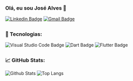 ### Olá, eu sou José Alves 👋


[![Linkedin Badge](https://img.shields.io/badge/josealves92-blue?style=flat-square&logo=linkedin&logoColor=white&link=https://www.linkedin.com/in/Jose-Alves92/)](https://www.linkedin.com/in/josealves92/)
[![Gmail Badge](https://img.shields.io/badge/joseallvess@gmail.com-c14438?style=flat-square&logo=Gmail&logoColor=white&link=mailto:joseallvess@gmail.com)](mailto:joseallvess@gmail.com)

##
### 🚀 Tecnologias:

![Visual Studio Code Badge](https://img.shields.io/badge/Visual_Studio_Code-0078D4?style=flat-square&logo=visual%20studio%20code&logoColor=white)
![Dart Badge](https://img.shields.io/badge/Dart-0175C2?style=flat-square&logo=dart&logoColor=white)
![Flutter Badge](https://img.shields.io/badge/Flutter-02569B?style=flat-square&logo=flutter&logoColor=white)

##
### 📈 GitHub Stats:

![Github Stats](https://github-readme-stats.vercel.app/api?username=Jose-Alves92&count_private=true&show_icons=true&include_all_commits=true)
![Top Langs](https://github-readme-stats.vercel.app/api/top-langs/?username=Jose-Alves92&hide=TeX&layout=compact)

